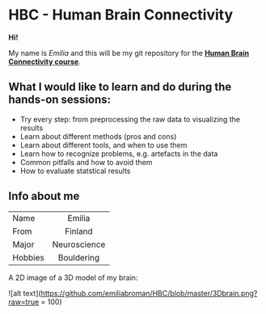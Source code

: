 # HBC - Human Brain Connectivity 

**Hi!**


My name is *Emilia* and this will be my git repository for the **[Human Brain Connectivity course](https://mycourses.aalto.fi/course/view.php?id=19534)**. 

## What I would like to learn and do during the hands-on sessions: 

* Try every step: from preprocessing the raw data to visualizing the results 
* Learn about different methods (pros and cons)
* Learn about different tools, and when to use them
* Learn how to recognize problems, e.g. artefacts in the data 
* Common pitfalls and how to avoid them
* How to evaluate statstical results 

## Info about me 

|         |            |
| ------------- |:-------------:|
| Name      | Emilia|
| From      | Finland|
| Major      | Neuroscience      |
| Hobbies    | Bouldering     |

A 2D image of a 3D model of my brain: 

![alt text](https://github.com/emiliabroman/HBC/blob/master/3Dbrain.png?raw=true = 100)


